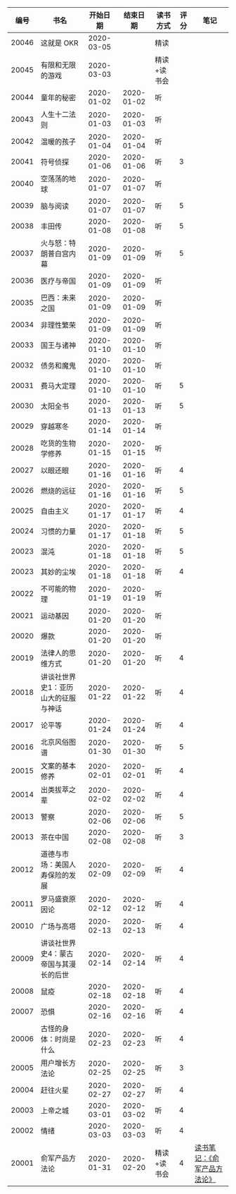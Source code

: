 |编号|书名|开始日期|结束日期|读书方式|评分|笔记|
|:----:|----|:----:|:----:|----|----|----|
|20046| 这就是 OKR | 2020-03-05 |  |精读||
|20045| 有限和无限的游戏 | 2020-03-03 |  |精读+读书会||
|20044| 童年的秘密 | 2020-01-02 | 2020-01-02 |听||
|20043| 人生十二法则 | 2020-01-03 | 2020-01-03 |听||
|20042| 温暖的孩子 | 2020-01-04 | 2020-01-04 |听||
|20041| 符号侦探 | 2020-01-06 | 2020-01-06 |听|3|
|20040| 空荡荡的地球 | 2020-01-07 | 2020-01-07 |听||
|20039| 脑与阅读 | 2020-01-07 | 2020-01-07 |听|5|
|20038| 丰田传 | 2020-01-08 | 2020-01-08 |听|5|
|20037| 火与怒：特朗普白宫内幕 | 2020-01-09 | 2020-01-09 |听|5|
|20036| 医疗与帝国 | 2020-01-09 | 2020-01-09 |听||
|20035| 巴西：未来之国 | 2020-01-09 | 2020-01-09 |听||
|20034| 非理性繁荣 | 2020-01-09 | 2020-01-09 |听||
|20033| 国王与诸神 | 2020-01-10 | 2020-01-10 |听||
|20032| 债务和魔鬼 | 2020-01-10 | 2020-01-10 |听||
|20031| 费马大定理 | 2020-01-10 | 2020-01-10 |听|5|
|20030| 太阳全书 | 2020-01-13 | 2020-01-13 |听|5|
|20029| 穿越寒冬 | 2020-01-14 | 2020-01-14 |听||
|20028| 吃货的生物学修养 | 2020-01-15 | 2020-01-15 |听||
|20027| 以眼还眼 | 2020-01-16 | 2020-01-16 |听|4|
|20026| 燃烧的远征 | 2020-01-16 | 2020-01-16 |听|5|
|20025| 自由主义 | 2020-01-17 | 2020-01-17 |听|4|
|20024| 习惯的力量 | 2020-01-17 | 2020-01-18 |听|5|
|20023| 混沌 | 2020-01-18 | 2020-01-18 |听|5|
|20023| 其妙的尘埃 | 2020-01-18 | 2020-01-18 |听|4|
|20022| 不可能的物理 | 2020-01-19 | 2020-01-19 |听||
|20021| 运动基因 | 2020-01-20 | 2020-01-20 |听||
|20020| 爆款 | 2020-01-20 | 2020-01-20 |听||
|20019| 法律人的思维方式 | 2020-01-20 | 2020-01-20 |听|4|
|20018| 讲谈社世界史1：亚历山大的征服与神话 | 2020-01-22 | 2020-01-22 |听|4|
|20017| 论平等 | 2020-01-24 | 2020-01-24 |听|4|
|20016| 北京风俗图谱 | 2020-01-30 | 2020-01-30 |听|5|
|20015| 文案的基本修养 | 2020-02-01 | 2020-02-01 |听|4|
|20014| 出类拔萃之辈 | 2020-02-02 | 2020-02-02 |听|4|
|20013| 警察 | 2020-02-06 | 2020-02-06 |听|5|
|20013| 茶在中国 | 2020-02-08 | 2020-02-08 |听|3|
|20012| 道德与市场：美国人寿保险的发展 | 2020-02-09 | 2020-02-09 |听|4|
|20011| 罗马盛衰原因论 | 2020-02-12 | 2020-02-12 |听|4|
|20010| 广场与高塔 | 2020-02-13 | 2020-02-13 |听|4|
|20009| 讲谈社世界史4：蒙古帝国与其漫长的后世 | 2020-02-14 | 2020-02-14 |听|4|
|20008| 鼠疫 | 2020-02-18 | 2020-02-18 |听|4|
|20007| 恐惧 | 2020-02-16 | 2020-02-16 |听|4|
|20006| 古怪的身体：时尚是什么 | 2020-02-23 | 2020-02-23 |听|4|
|20005| 用户增长方法论 | 2020-02-25 | 2020-02-25 |听|3|
|20004| 赶往火星 | 2020-02-27 | 2020-02-27 |听|4|  |
|20003| 上帝之城 | 2020-03-01 | 2020-03-02 |听|4|  |
|20002| 情绪 | 2020-03-03 | 2020-03-03 |听|4|  |
|20001| 俞军产品方法论 | 2020-01-31 | 2020-02-20 |精读+读书会|4| [读书笔记：《俞军产品方法论》](https://blog.zengrong.net/post/reading-notes-yujun/) |
